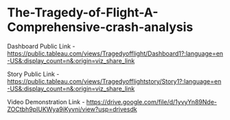 # The-Tragedy-of-Flight-A-Comprehensive-crash-analysis


Dashboard Public Link - https://public.tableau.com/views/Tragedyofflight/Dashboard1?:language=en-US&:display_count=n&:origin=viz_share_link

Story Public Link - https://public.tableau.com/views/Tragedyofflightstory/Story1?:language=en-US&:display_count=n&:origin=viz_share_link

Video Demonstration Link - https://drive.google.com/file/d/1yvyYn89Nde-ZOCtbh9pIUKWya9iKyvni/view?usp=drivesdk
